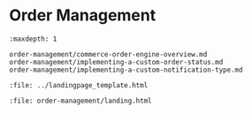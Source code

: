# Order Management

```{toctree}
:maxdepth: 1

order-management/commerce-order-engine-overview.md
order-management/implementing-a-custom-order-status.md
order-management/implementing-a-custom-notification-type.md
```

```{raw} html
:file: ../landingpage_template.html
```

```{raw} html
:file: order-management/landing.html
```
